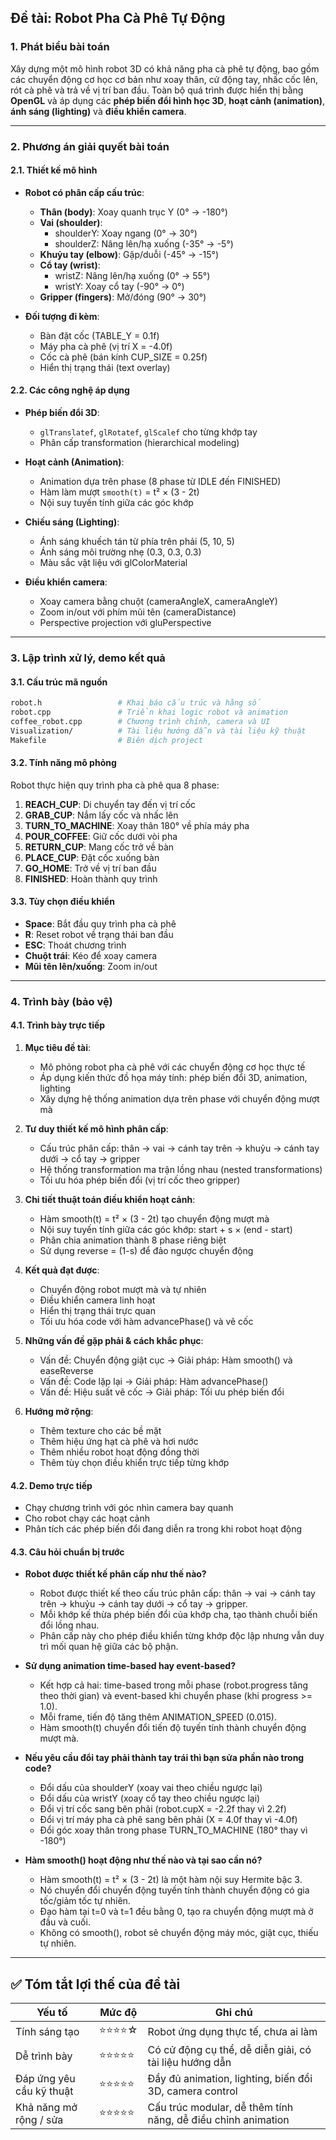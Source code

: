 ## **Đề tài: Robot Pha Cà Phê Tự Động**

### 1. **Phát biểu bài toán**

Xây dựng một mô hình robot 3D có khả năng pha cà phê tự động, bao gồm các chuyển động cơ học cơ bản như xoay thân, cử động tay, nhấc cốc lên, rót cà phê và trả về vị trí ban đầu. Toàn bộ quá trình được hiển thị bằng **OpenGL** và áp dụng các **phép biến đổi hình học 3D**, **hoạt cảnh (animation)**, **ánh sáng (lighting)** và **điều khiển camera**.

---

### 2. **Phương án giải quyết bài toán**

#### 2.1. **Thiết kế mô hình**

- **Robot có phân cấp cấu trúc**:

  - **Thân (body)**: Xoay quanh trục Y (0° → -180°)
  - **Vai (shoulder)**: 
    - shoulderY: Xoay ngang (0° → 30°)
    - shoulderZ: Nâng lên/hạ xuống (-35° → -5°)
  - **Khuỷu tay (elbow)**: Gập/duỗi (-45° → -15°)
  - **Cổ tay (wrist)**: 
    - wristZ: Nâng lên/hạ xuống (0° → 55°)
    - wristY: Xoay cổ tay (-90° → 0°)
  - **Gripper (fingers)**: Mở/đóng (90° → 30°)

- **Đối tượng đi kèm**:

  - Bàn đặt cốc (TABLE_Y = 0.1f)
  - Máy pha cà phê (vị trí X = -4.0f)
  - Cốc cà phê (bán kính CUP_SIZE = 0.25f)
  - Hiển thị trạng thái (text overlay)

#### 2.2. **Các công nghệ áp dụng**

- **Phép biến đổi 3D**:

  - `glTranslatef`, `glRotatef`, `glScalef` cho từng khớp tay
  - Phân cấp transformation (hierarchical modeling)

- **Hoạt cảnh (Animation)**:

  - Animation dựa trên phase (8 phase từ IDLE đến FINISHED)
  - Hàm làm mượt `smooth(t)` = t² × (3 - 2t)
  - Nội suy tuyến tính giữa các góc khớp

- **Chiếu sáng (Lighting)**:

  - Ánh sáng khuếch tán từ phía trên phải (5, 10, 5)
  - Ánh sáng môi trường nhẹ (0.3, 0.3, 0.3)
  - Màu sắc vật liệu với glColorMaterial

- **Điều khiển camera**:

  - Xoay camera bằng chuột (cameraAngleX, cameraAngleY)
  - Zoom in/out với phím mũi tên (cameraDistance)
  - Perspective projection với gluPerspective

---

### 3. **Lập trình xử lý, demo kết quả**

#### 3.1. **Cấu trúc mã nguồn**

```bash
robot.h                 # Khai báo cấu trúc và hằng số
robot.cpp               # Triển khai logic robot và animation
coffee_robot.cpp        # Chương trình chính, camera và UI
Visualization/          # Tài liệu hướng dẫn và tài liệu kỹ thuật
Makefile                # Biên dịch project
```

#### 3.2. **Tính năng mô phỏng**

Robot thực hiện quy trình pha cà phê qua 8 phase:

1. **REACH_CUP**: Di chuyển tay đến vị trí cốc
2. **GRAB_CUP**: Nắm lấy cốc và nhấc lên
3. **TURN_TO_MACHINE**: Xoay thân 180° về phía máy pha
4. **POUR_COFFEE**: Giữ cốc dưới vòi pha
5. **RETURN_CUP**: Mang cốc trở về bàn
6. **PLACE_CUP**: Đặt cốc xuống bàn
7. **GO_HOME**: Trở về vị trí ban đầu
8. **FINISHED**: Hoàn thành quy trình

#### 3.3. **Tùy chọn điều khiển**

- **Space**: Bắt đầu quy trình pha cà phê
- **R**: Reset robot về trạng thái ban đầu
- **ESC**: Thoát chương trình
- **Chuột trái**: Kéo để xoay camera
- **Mũi tên lên/xuống**: Zoom in/out

---

### 4. **Trình bày (bảo vệ)**

#### 4.1. **Trình bày trực tiếp**

1. **Mục tiêu đề tài**:
   - Mô phỏng robot pha cà phê với các chuyển động cơ học thực tế
   - Áp dụng kiến thức đồ họa máy tính: phép biến đổi 3D, animation, lighting
   - Xây dựng hệ thống animation dựa trên phase với chuyển động mượt mà

2. **Tư duy thiết kế mô hình phân cấp**:
   - Cấu trúc phân cấp: thân → vai → cánh tay trên → khuỷu → cánh tay dưới → cổ tay → gripper
   - Hệ thống transformation ma trận lồng nhau (nested transformations)
   - Tối ưu hóa phép biến đổi (vị trí cốc theo gripper)

3. **Chi tiết thuật toán điều khiển hoạt cảnh**:
   - Hàm smooth(t) = t² × (3 - 2t) tạo chuyển động mượt mà
   - Nội suy tuyến tính giữa các góc khớp: start + s × (end - start)
   - Phân chia animation thành 8 phase riêng biệt
   - Sử dụng reverse = (1-s) để đảo ngược chuyển động

4. **Kết quả đạt được**:
   - Chuyển động robot mượt mà và tự nhiên
   - Điều khiển camera linh hoạt
   - Hiển thị trạng thái trực quan
   - Tối ưu hóa code với hàm advancePhase() và vẽ cốc

5. **Những vấn đề gặp phải & cách khắc phục**:
   - Vấn đề: Chuyển động giật cục → Giải pháp: Hàm smooth() và easeReverse
   - Vấn đề: Code lặp lại → Giải pháp: Hàm advancePhase()
   - Vấn đề: Hiệu suất vẽ cốc → Giải pháp: Tối ưu phép biến đổi

6. **Hướng mở rộng**:
   - Thêm texture cho các bề mặt
   - Thêm hiệu ứng hạt cà phê và hơi nước
   - Thêm nhiều robot hoạt động đồng thời
   - Thêm tùy chọn điều khiển trực tiếp từng khớp

#### 4.2. **Demo trực tiếp**

- Chạy chương trình với góc nhìn camera bay quanh
- Cho robot chạy các hoạt cảnh
- Phân tích các phép biến đổi đang diễn ra trong khi robot hoạt động

#### 4.3. **Câu hỏi chuẩn bị trước**

- **Robot được thiết kế phân cấp như thế nào?**
  - Robot được thiết kế theo cấu trúc phân cấp: thân → vai → cánh tay trên → khuỷu → cánh tay dưới → cổ tay → gripper.
  - Mỗi khớp kế thừa phép biến đổi của khớp cha, tạo thành chuỗi biến đổi lồng nhau.
  - Phân cấp này cho phép điều khiển từng khớp độc lập nhưng vẫn duy trì mối quan hệ giữa các bộ phận.

- **Sử dụng animation time-based hay event-based?**
  - Kết hợp cả hai: time-based trong mỗi phase (robot.progress tăng theo thời gian) và event-based khi chuyển phase (khi progress >= 1.0).
  - Mỗi frame, tiến độ tăng thêm ANIMATION_SPEED (0.015).
  - Hàm smooth(t) chuyển đổi tiến độ tuyến tính thành chuyển động mượt mà.

- **Nếu yêu cầu đổi tay phải thành tay trái thì bạn sửa phần nào trong code?**
  - Đổi dấu của shoulderY (xoay vai theo chiều ngược lại)
  - Đổi dấu của wristY (xoay cổ tay theo chiều ngược lại)
  - Đổi vị trí cốc sang bên phải (robot.cupX = -2.2f thay vì 2.2f)
  - Đổi vị trí máy pha cà phê sang bên phải (X = 4.0f thay vì -4.0f)
  - Đổi góc xoay thân trong phase TURN_TO_MACHINE (180° thay vì -180°)

- **Hàm smooth() hoạt động như thế nào và tại sao cần nó?**
  - Hàm smooth(t) = t² × (3 - 2t) là một hàm nội suy Hermite bậc 3.
  - Nó chuyển đổi chuyển động tuyến tính thành chuyển động có gia tốc/giảm tốc tự nhiên.
  - Đạo hàm tại t=0 và t=1 đều bằng 0, tạo ra chuyển động mượt mà ở đầu và cuối.
  - Không có smooth(), robot sẽ chuyển động máy móc, giật cục, thiếu tự nhiên.

---

## ✅ **Tóm tắt lợi thế của đề tài**

| Yếu tố                   | Mức độ     | Ghi chú                                                                 |
| ------------------------ | ---------- | ----------------------------------------------------------------------- |
| Tính sáng tạo            | ⭐⭐⭐⭐☆  | Robot ứng dụng thực tế, chưa ai làm                                     |
| Dễ trình bày             | ⭐⭐⭐⭐⭐ | Có cử động cụ thể, dễ diễn giải, có tài liệu hướng dẫn                  |
| Đáp ứng yêu cầu kỹ thuật | ⭐⭐⭐⭐⭐ | Đầy đủ animation, lighting, biến đổi 3D, camera control                 |
| Khả năng mở rộng / sửa   | ⭐⭐⭐⭐⭐ | Cấu trúc modular, dễ thêm tính năng, dễ điều chỉnh animation            |
